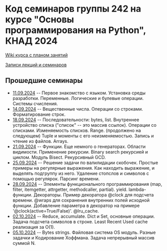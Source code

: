 # Код семинаров группы 242 на курсе "Основы программирования на Python", КНАД 2024

[Wiki курса с планом занятий](http://wiki.cs.hse.ru/Программирование_на_Python_КНАД_24/25)

[Записи лекций и семинаров](https://disk.yandex.ru/d/9QIaLG9R4CZedA)

## Прошедшие семинары
- [11.09.2024](seminar_1_intro.ipynb) -- Первое знакомство с языком. Установка среды разработки. Переменные. Логические и булевые операции. Системы счисления.
- [14.09.2024](seminar_2_strings.ipynb) -- Вещественные числа. Операции со строками. Форматирование строк.
- [18.09.2024](seminar_3_sequences.ipynb) -- Последовательности: bytes, list. Внутреннее устройство списка ("список" -- это массив ссылок). Операции со списками. Изменяемость списков. Range. (продолжено на следующем) Tuple и моменты с его неизменяемостью. Запись и чтение из файлов. Arrays.
- [21.09.2024](seminar_4_func_basics.ipynb) -- Функции. Еще немного о генераторах. Области видимости. Применение рекурсии. Binary search рекурсией и циклом. Модуль Bisect. Рекурсивный GCD.
- [25.09.2024](seminar_5_regexp.ipynb) -- Решение задачи по валилидации скобочек. Простые примеры на регулярные выражения. Как находить выражение, и выделять подгруппу из него. Удаление стопслов и символов с помощью регулярок. Парсинг времени.
- [28.09.2024](seminar_6_decorators.ipynb) -- Элементы функционального программирования (map, filter, itemgetter, attrgetter, methodcaller, partial). yield. lambda-функции. Декораторы. Пример декоратора @clock для подсчета времени. @wraps для сохранения внутренних полей исходной функции. Добавление параметра в декоратор на примере '@clock(active=True/False)'. @lru_cache.
- [02.10.2024](seminar_7_dicts.ipynb) -- Reduce, accumulate. Dict и Set, основные операции. Задача подсчета символов в строке. Least Recent Used cache реализация за O(1).
- [05.10.2024](seminar_8_coding.ipynb) -- Bytes strings. Файловая система OS модуль. Разные задачки и Кодирование Хоффмана. Задача непрерывный массив суммой N.
